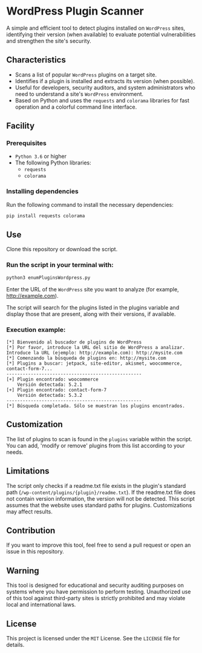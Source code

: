 # WordPress Plugin Scanner

A simple and efficient tool to detect plugins installed on `WordPress` sites, identifying their version (when available) to evaluate potential vulnerabilities and strengthen the site's security.

## Characteristics

- Scans a list of popular `WordPress` plugins on a target site.
- Identifies if a plugin is installed and extracts its version (when possible).
- Useful for developers, security auditors, and system administrators who need to understand a site's `WordPress` environment.
- Based on Python and uses the `requests` and `colorama` libraries for fast operation and a colorful command line interface.

## Facility

### Prerequisites

- `Python 3.6` or higher
- The following Python libraries:
  - `requests`
  - `colorama`

### Installing dependencies

Run the following command to install the necessary dependencies:

```bash
pip install requests colorama
```

## Use

Clone this repository or download the script.

### Run the script in your terminal with:

```bash
python3 enumPluginsWordpress.py
```

Enter the URL of the `WordPress` site you want to analyze (for example, http://example.com).

The script will search for the plugins listed in the plugins variable and display those that are present, along with their versions, if available.

### Execution example:

```
[*] Bienvenido al buscador de plugins de WordPress
[*] Por favor, introduce la URL del sitio de WordPress a analizar.
Introduce la URL (ejemplo: http://example.com): http://mysite.com
[*] Comenzando la búsqueda de plugins en: http://mysite.com
[*] Plugins a buscar: jetpack, site-editor, akismet, woocommerce, contact-form-7...
--------------------------------------------------
[+] Plugin encontrado: woocommerce
    Versión detectada: 5.2.1
[+] Plugin encontrado: contact-form-7
    Versión detectada: 5.3.2
--------------------------------------------------
[*] Búsqueda completada. Sólo se muestran los plugins encontrados.
```

## Customization

The list of plugins to scan is found in the `plugins` variable within the script. You can add, 'modify or remove' plugins from this list according to your needs.

## Limitations

The script only checks if a readme.txt file exists in the plugin's standard path (`/wp-content/plugins/{plugin}/readme.txt`).
If the readme.txt file does not contain version information, the version will not be detected.
This script assumes that the website uses standard paths for plugins. Customizations may affect results.

## Contribution

If you want to improve this tool, feel free to send a pull request or open an issue in this repository.

## Warning

This tool is designed for educational and security auditing purposes on systems where you have permission to perform testing. Unauthorized use of this tool against third-party sites is strictly prohibited and may violate local and international laws.

## License

This project is licensed under the `MIT` License. See the `LICENSE` file for details.
